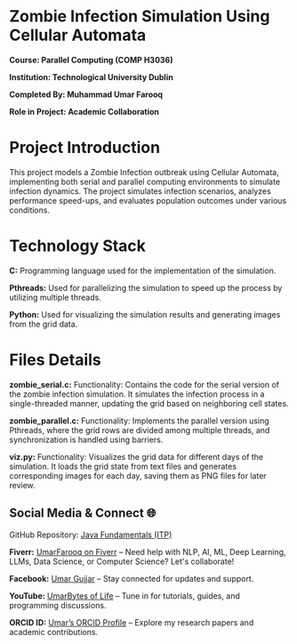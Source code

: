 # Zombie Infection Simulation Using Cellular Automata
**Course: Parallel Computing (COMP H3036)** 

**Institution: Technological University Dublin**

**Completed By: Muhammad Umar Farooq**

**Role in Project: Academic Collaboration**


# Project Introduction
This project models a Zombie Infection outbreak using Cellular Automata, implementing both serial and parallel computing environments to simulate infection dynamics. The project simulates infection scenarios, analyzes performance speed-ups, and evaluates population outcomes under various conditions.

# Technology Stack
**C:** Programming language used for the implementation of the simulation.

**Pthreads:** Used for parallelizing the simulation to speed up the process by utilizing multiple threads.

**Python:** Used for visualizing the simulation results and generating images from the grid data.

# Files Details

**zombie_serial.c:**
Functionality: Contains the code for the serial version of the zombie infection simulation. It simulates the infection process in a single-threaded manner, updating the grid based on neighboring cell states.

**zombie_parallel.c:**
Functionality: Implements the parallel version using Pthreads, where the grid rows are divided among multiple threads, and synchronization is handled using barriers.

**viz.py:**
Functionality: Visualizes the grid data for different days of the simulation. It loads the grid state from text files and generates corresponding images for each day, saving them as PNG files for later review.

## Social Media & Connect 🌐
GitHub Repository: [Java Fundamentals (ITP)](https://github.com/UmarBytes/INTRODUCTION-TO-PROGRAMING-ITP)

**Fiverr:** [UmarFarooq on Fiverr](https://www.fiverr.com/umarfarooq872?public_mode=true) – Need help with NLP, AI, ML, Deep Learning, LLMs, Data Science, or Computer Science? Let's collaborate!

**Facebook:** [Umar Gujjar](https://www.facebook.com/mumar.gujjar.923?_rdc=1&_rdr#) – Stay connected for updates and support.

**YouTube:** [UmarBytes of Life](https://www.youtube.com/@UmarBytesoflife) – Tune in for tutorials, guides, and programming discussions.

**ORCID ID:** [Umar’s ORCID Profile](https://orcid.org/my-orcid?orcid=0009-0008-0919-6720) – Explore my research papers and academic contributions.


